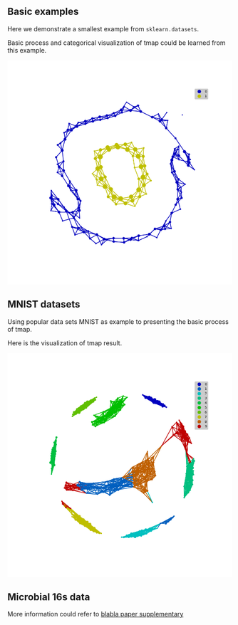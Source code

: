 ## Basic examples

Here we demonstrate a smallest example from `sklearn.datasets`.

Basic process and categorical visualization of tmap could be learned from this example.

![](img/example/circles.png)

## MNIST datasets

Using popular data sets MNIST as example to presenting the basic process of tmap.

Here is the visualization of tmap result.

![](img/example/MNIST.png)

## Microbial 16s data


More information could refer to [blabla paper supplementary](www.abc.com)
